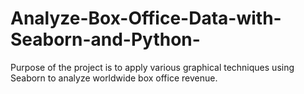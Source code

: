 # Analyze-Box-Office-Data-with-Seaborn-and-Python-
Purpose of the project is to apply various graphical techniques using Seaborn to analyze worldwide box office revenue.
